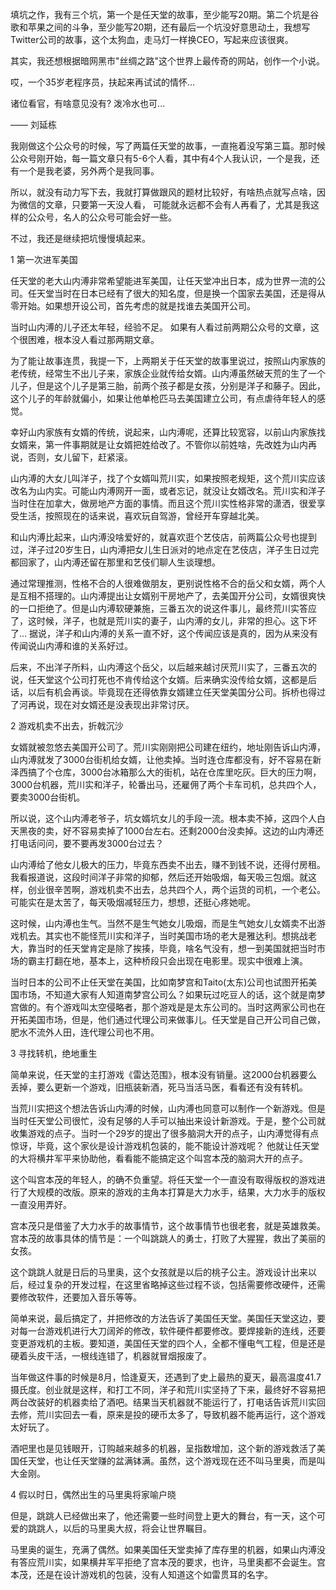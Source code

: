 填坑之作，我有三个坑，第一个是任天堂的故事，至少能写20期。第二个坑是谷歌和苹果之间的斗争，至少能写20期，还有最后一个坑没好意思动土，我想写Twitter公司的故事，这个太狗血，走马灯一样换CEO，写起来应该很爽。

其实，我还想根据暗网黑市"丝绸之路"这个世界上最传奇的网站，创作一个小说。

哎，一个35岁老程序员，扶起来再试试的情怀...

诸位看官，有啥意见没有? 泼冷水也可...

—— 刘延栋

我刚做这个公众号的时候，写了两篇任天堂的故事，一直拖着没写第三篇。那时候公众号刚开始，每一篇文章只有5-6个人看，其中有4个人我认识，一个是我，还有一个是我老婆，另外两个是我同事。


所以，就没有动力写下去，我就打算做跟风的题材比较好，有啥热点就写点啥，因为微信的文章，只要第一天没人看， 可能就永远都不会有人再看了，尤其是我这样的公众号，名人的公众号可能会好一些。

不过，我还是继续把坑慢慢填起来。

1
第一次进军美国

任天堂的老大山内溥非常希望能进军美国，让任天堂冲出日本，成为世界一流的公司。任天堂当时在日本已经有了很大的知名度，但是换一个国家去美国，还是得从零开始。如果想开设公司，首先考虑的就是找谁去美国开公司。

当时山内溥的儿子还太年轻，经验不足。 如果有人看过前两期公众号的文章，这个很困难，根本没人看过那两期文章。

为了能让故事连贯，我提一下，上两期关于任天堂的故事里说过，按照山内家族的老传统，经常生不出儿子来，家族企业就传给女婿。山内溥虽然破天荒的生了一个儿子，但是这个儿子是第三胎，前两个孩子都是女孩，分别是洋子和藤子。因此，这个儿子的年龄就偏小，如果让他单枪匹马去美国建立公司，有点虐待年轻人的感觉。

幸好山内家族有女婿的传统，说起来，山内溥呢，还算比较宽容，以前山内家族找女婿来，第一件事期就是让女婿把姓给改了。不管你以前姓啥，先改姓为山内再说，否则，女儿留下，赶紧滚。

山内溥的大女儿叫洋子，找了个女婿叫荒川实，如果按照老规矩，这个荒川实应该改名为山内实。可能山内溥网开一面，或者忘记，就没让女婿改名。荒川实和洋子当时住在加拿大，做房地产方面的事情。而且这个荒川实性格非常的潇洒，很爱享受生活，按照现在的话来说，喜欢玩自驾游，曾经开车穿越北美。

和山内溥比起来，山内溥没啥爱好的，就喜欢逛个艺伎店，前两篇公众号也提到过，洋子过20岁生日，山内溥把女儿生日派对的地点定在艺伎店，洋子生日过完都回家了，山内溥还留在那里和艺伎们聊人生谈理想。

通过常理推测，性格不合的人很难做朋友，更别说性格不合的岳父和女婿，两个人是互相不搭理的。山内溥提出让女婿别干房地产了，去美国开分公司，女婿很爽快的一口拒绝了。但是山内溥软硬兼施，三番五次的说这件事儿，最终荒川实答应了，这时候，洋子，也就是荒川实的妻子，山内溥的女儿，非常的担心。这下坏了... 据说，洋子和山内溥的关系一直不好，这个传闻应该是真的，因为从来没有传闻说山内溥和谁的关系好过。

后来，不出洋子所料，山内溥这个岳父，以后越来越讨厌荒川实了，三番五次的说，任天堂这个公司打死也不肯传给这个女婿。后来确实没传给女婿，这都是后话，以后有机会再谈。毕竟现在还得依靠女婿建立任天堂美国分公司。拆桥也得过了河再说，现在对女婿还是没表现出非常讨厌。

2
游戏机卖不出去，折戟沉沙

女婿就被忽悠去美国开公司了。荒川实刚刚把公司建在纽约，地址刚告诉山内溥，山内溥就发了3000台街机给女婿，让他卖掉。当时连仓库都没有，好不容易在新泽西搞了个仓库，3000台冰箱那么大的街机，站在仓库里吃灰。巨大的压力啊，3000台机器，荒川实和洋子，轮番出马，还雇佣了两个卡车司机，总共四个人，要卖3000台街机。

所以说，这个山内溥老爷子，坑女婿坑女儿的手段一流。根本卖不掉，这四个人白天黑夜的卖，好不容易卖掉了1000台左右。还剩2000台没卖掉。这边的山内溥还打电话问问，要不要再发3000台过去？

山内溥给了他女儿极大的压力，毕竟东西卖不出去，赚不到钱不说，还得付房租。我看报道说，这段时间洋子非常的抑郁，然后还开始吸烟，每天吸三包烟。就这样，创业很辛苦啊，游戏机卖不出去，总共四个人，两个运货的司机，一个老公。可能实在是太苦了，每天吸烟减轻压力，想想，还挺心疼她呢。

这时候，山内溥也生气。当然不是生气她女儿吸烟，而是生气她女儿女婿卖不出游戏机去。其实也不能怪荒川实和洋子，当时美国市场的老大是雅达利。想挑战老大，靠当时的任天堂肯定是除了挨揍，毕竟，啥名气没有，想一到美国就把当时市场的霸主打翻在地，基本上，这种桥段只会出现在电影里。现实中很难上演。

当时日本的公司不止任天堂在美国，比如南梦宫和Taito(太东)公司也试图开拓美国市场，不知道大家有人知道南梦宫公司么？如果玩过吃豆人的话，这个就是南梦宫做的。有个游戏叫太空侵略者，那个游戏是是太东公司的。当时这两家公司也在开拓美国市场，但是，他们通过代理公司来做事儿。任天堂是自己开公司自己做，肥水不流外人田，连代理公司也不用。

3
寻找转机，绝地重生

简单来说，任天堂的主打游戏《雷达范围》，根本没有销量。这2000台机器要么丢掉，要么更新一个游戏，旧瓶装新酒，死马当活马医，看看还有没有转机。

当荒川实把这个想法告诉山内溥的时候，山内溥也同意可以制作一个新游戏。但是当时任天堂公司很忙，没有足够的人手可以抽出来设计新游戏。于是，整个公司就收集游戏的点子。当时一个29岁的提出了很多脑洞大开的点子，山内溥觉得有点惊讶，毕竟，这个家伙是设计游戏机包装的，能不能设计游戏呢？ 他就让任天堂的大将横井军平来协助他，看看能不能搞定这个叫宫本茂的脑洞大开的点子。

这个叫宫本茂的年轻人，的确不负重望。将任天堂一个一直没有取得版权的游戏进行了大规模的改版。原来的游戏的主角本打算是大力水手，结果，大力水手的版权一直没用弄好。

宫本茂只是借鉴了大力水手的故事情节，这个故事情节也很老套，就是英雄救美。宫本茂的故事具体的情节是：一个叫跳跳人的勇士，打败了大猩猩，救出了美丽的女孩。

这个跳跳人就是日后的马里奥，这个女孩就是以后的桃子公主。游戏设计出来以后，经过复杂的开发过程，在这里省略掉这些过程不谈，包括需要修改硬件，还需要修改软件，还要加入音乐等等。

简单来说，最后搞定了，并把修改的方法告诉了美国任天堂。美国任天堂这边，要对每一台游戏机进行大刀阔斧的修改，软件硬件都要修改。要焊接新的连线，还要变更游戏机的主板。要知道，美国任天堂的四个人，全都不懂电气工程，但是还是硬着头皮干活，一根线连错了，机器就冒烟报废了。

当年做这件事的时候是8月，恰逢夏天，还遇到了史上最热的夏天，最高温度41.7摄氏度。创业就是这样，和打工不同，洋子和荒川实坚持了下来，最终好不容易把两台改装好的机器卖给了酒吧。结果当天机器就不能运行了，打电话告诉荒川实回去修，荒川实回去一看，原来是投的硬币太多了，导致机器不能再运行，这个游戏太好玩了。

酒吧里也是见钱眼开，订购越来越多的机器，呈指数增加，这个新的游戏救活了美国任天堂，也让任天堂赚的盆满钵满。虽然，这个游戏现在还不叫马里奥，而是叫大金刚。

4
假以时日，偶然出生的马里奥将家喻户晓

但是，跳跳人已经做出来了，他还需要一些时间登上更大的舞台，有一天，这个可爱的跳跳人，以后的马里奥大叔，将会让世界瞩目。

马里奥的诞生，充满了偶然。如果美国任天堂卖掉了库存里的机器，如果山内溥没有答应荒川实，如果横井军平拒绝了宫本茂的要求，也许，马里奥都不会诞生。宫本茂，还是在设计游戏机的包装，没有人知道这个如雷贯耳的名字。
